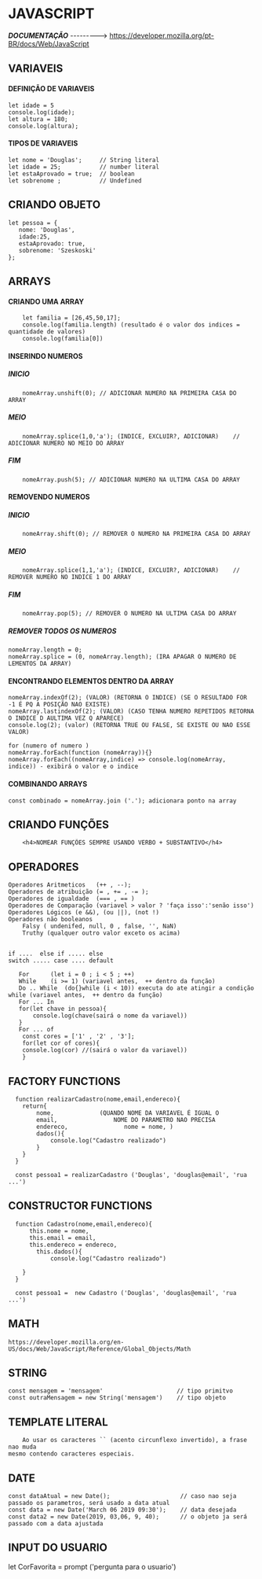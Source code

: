 <h1> JAVASCRIPT</h1>

 ***DOCUMENTAÇÃO***  ---------> <a>https://developer.mozilla.org/pt-BR/docs/Web/JavaScript</a>

<h2> VARIAVEIS</h2>

<h4>DEFINIÇÃO DE VARIAVEIS</h4>

    let idade = 5
    console.log(idade);
    let altura = 180;
    console.log(altura);

 <h4>TIPOS DE VARIAVEIS</h4>
 
    let nome = 'Douglas';     // String literal 
    let idade = 25;           // number literal
    let estaAprovado = true;  // boolean 
    let sobrenome ;           // Undefined


<h2>CRIANDO OBJETO</h2>

    let pessoa = {
       nome: 'Douglas',
       idade:25,
       estaAprovado: true,
       sobrenome: 'Szeskoski'
    };  


<h2> ARRAYS</h2> 

<h4>CRIANDO UMA ARRAY</h4>

        let familia = [26,45,50,17];
        console.log(familia.length) (resultado é o valor dos indices = quantidade de valores)
        console.log(familia[0])

<H4> INSERINDO NUMEROS</H4>

<H5>INICIO</H5>

        nomeArray.unshift(0); // ADICIONAR NUMERO NA PRIMEIRA CASA DO ARRAY  
    
<H5>MEIO</H5>

        nomeArray.splice(1,0,'a'); (INDICE, EXCLUIR?, ADICIONAR)    // ADICIONAR NUMERO NO MEIO DO ARRAY

 <H5>FIM</H5>

        nomeArray.push(5); // ADICIONAR NUMERO NA ULTIMA CASA DO ARRAY

<H4> REMOVENDO NUMEROS</H4>

<H5>INICIO</H5>

        nomeArray.shift(0); // REMOVER O NUMERO NA PRIMEIRA CASA DO ARRAY  
    
<H5>MEIO</H5>

        nomeArray.splice(1,1,'a'); (INDICE, EXCLUIR?, ADICIONAR)    // REMOVER NUMERO NO INDICE 1 DO ARRAY

 <H5>FIM</H5>

        nomeArray.pop(5); // REMOVER O NUMERO NA ULTIMA CASA DO ARRAY

<H5>REMOVER TODOS OS NUMEROS</H5>

    nomeArray.length = 0;
    nomeArray.splice = (0, nomeArray.length); (IRA APAGAR O NUMERO DE LEMENTOS DA ARRAY)


<H4>ENCONTRANDO ELEMENTOS DENTRO DA ARRAY</H4>

    nomeArray.indexOf(2); (VALOR) (RETORNA O INDICE) (SE O RESULTADO FOR -1 É PQ A POSIÇÃO NAO EXISTE)
    nomeArray.lastindexOf(2); (VALOR) (CASO TENHA NUMERO REPETIDOS RETORNA O INDICE D AULTIMA VEZ Q APARECE)
    console.log(2); (valor) (RETORNA TRUE OU FALSE, SE EXISTE OU NAO ESSE VALOR)

    for (numero of numero )
    nomeArray.forEach(function (nomeArray)){}
    nomeArray.forEach((nomeArray,indice) => console.log(nomeArray, indice)) - exibirá o valor e o indice

<H4>COMBINANDO ARRAYS</H4>

    const combinado = nomeArray.join ('.'); adicionara ponto na array
    
<h2>CRIANDO FUNÇÕES</h2>

        <h4>NOMEAR FUNÇÕES SEMPRE USANDO VERBO + SUBSTANTIVO</h4>



<H2>OPERADORES</H2>

    Operadores Aritmeticos   (++ , --);
    Operadores de atribuição (= , += , -= );
    Operadores de igualdade  (=== , == )
    Operadores de Comparação (variavel > valor ? 'faça isso':'senão isso')
    Operadores Lógicos (e &&), (ou ||), (not !)
    Operadores não booleanos 
        Falsy ( undenifed, null, 0 , false, '', NaN)
        Truthy (qualquer outro valor exceto os acima)


    if ....  else if ..... else
    switch ..... case .... default

       For      (let i = 0 ; i < 5 ; ++)
       While    (i >= 1) (variavel antes,  ++ dentro da função)
       Do .. While  (do{}while (i < 10)) executa do ate atingir a condição while (variavel antes,  ++ dentro da função)
       For ... In   
       for(let chave in pessoa){
           console.log(chave(sairá o nome da variavel))
       }
       For ... of
        const cores = ['1' , '2' , '3'];
        for(let cor of cores){
        console.log(cor) //(sairá o valor da variavel))
        }



<h2>FACTORY FUNCTIONS</h2>

      function realizarCadastro(nome,email,endereco){
        return{
            nome,             (QUANDO NOME DA VARIAVEL É IGUAL O 
            email,                NOME DO PARAMETRO NAO PRECISA 
            endereco,                nome = nome, )
            dados(){
                console.log("Cadastro realizado")
            }
        }
      }  

      const pessoa1 = realizarCadastro ('Douglas', 'douglas@email', 'rua ...')



<h2>CONSTRUCTOR FUNCTIONS</h2>

      function Cadastro(nome,email,endereco){       
          this.nome = nome,          
          this.email = email,
          this.endereco = endereco,
            this.dados(){
                console.log("Cadastro realizado")
           
        }
      }  

      const pessoa1 =  new Cadastro ('Douglas', 'douglas@email', 'rua ...')



<h2>MATH</h2>

    https://developer.mozilla.org/en-US/docs/Web/JavaScript/Reference/Global_Objects/Math



<h2>STRING</h2>

    const mensagem = 'mensagem'                     // tipo primitvo
    const outraMensagem = new String('mensagem')    // tipo objeto



<h2>TEMPLATE LITERAL</h2>

        Ao usar os caracteres `` (acento circunflexo invertido), a frase nao muda 
    mesmo contendo caracteres especiais.



<h2>DATE</h2>

    const dataAtual = new Date();                    // caso nao seja passado os parametros, será usado a data atual
    const data = new Date('March 06 2019 09:30');    // data desejada
    const data2 = new Date(2019, 03,06, 9, 40);      // o objeto ja será passado com a data ajustada


<h2>INPUT DO USUARIO</h2>

let CorFavorita = prompt ('pergunta para o usuario')
